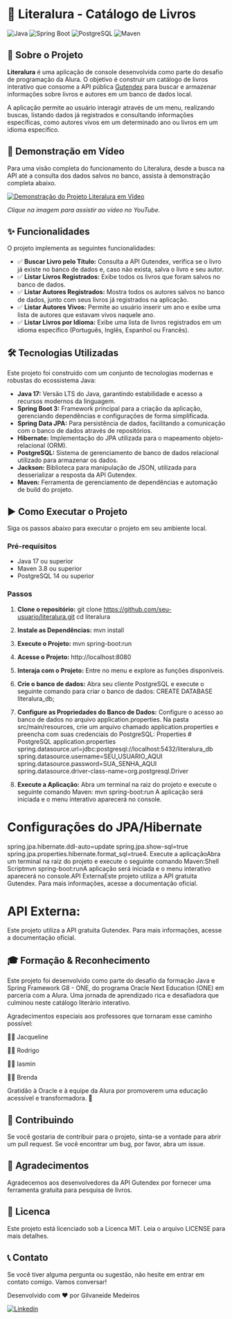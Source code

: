 # 🚀 Literalura - Catálogo de Livros

![Java](https://img.shields.io/badge/Java-17%2B-blue?style=for-the-badge&logo=openjdk&logoColor=white)
![Spring Boot](https://img.shields.io/badge/Spring_Boot-3.x-green?style=for-the-badge&logo=spring&logoColor=white)
![PostgreSQL](https://img.shields.io/badge/PostgreSQL-14-blue?style=for-the-badge&logo=postgresql&logoColor=white)
![Maven](https://img.shields.io/badge/Maven-4.0-red?style=for-the-badge&logo=apache-maven&logoColor=white)

## 📖 Sobre o Projeto

**Literalura** é uma aplicação de console desenvolvida como parte do desafio de programação da Alura. O objetivo é construir um catálogo de livros interativo que consome a API pública [Gutendex](https://gutendex.com/) para buscar e armazenar informações sobre livros e autores em um banco de dados local.

A aplicação permite ao usuário interagir através de um menu, realizando buscas, listando dados já registrados e consultando informações específicas, como autores vivos em um determinado ano ou livros em um idioma específico.

## 🎥 Demonstração em Vídeo

Para uma visão completa do funcionamento do Literalura, desde a busca na API até a consulta dos dados salvos no banco, assista à demonstração completa abaixo.

[![Demonstração do Projeto Literalura em Vídeo](https://img.youtube.com/vi/569cDyqnFFI&t=5s/0.jpg)](https://www.youtube.com/watch?v=569cDyqnFFI&t=5s)

*Clique na imagem para assistir ao vídeo no YouTube.*

## ✨ Funcionalidades

O projeto implementa as seguintes funcionalidades:

-   ✅ **Buscar Livro pelo Título:** Consulta a API Gutendex, verifica se o livro já existe no banco de dados e, caso não exista, salva o livro e seu autor.
-   ✅ **Listar Livros Registrados:** Exibe todos os livros que foram salvos no banco de dados.
-   ✅ **Listar Autores Registrados:** Mostra todos os autores salvos no banco de dados, junto com seus livros já registrados na aplicação.
-   ✅ **Listar Autores Vivos:** Permite ao usuário inserir um ano e exibe uma lista de autores que estavam vivos naquele ano.
-   ✅ **Listar Livros por Idioma:** Exibe uma lista de livros registrados em um idioma específico (Português, Inglês, Espanhol ou Francês).

## 🛠️ Tecnologias Utilizadas

Este projeto foi construído com um conjunto de tecnologias modernas e robustas do ecossistema Java:

-   **Java 17:** Versão LTS do Java, garantindo estabilidade e acesso a recursos modernos da linguagem.
-   **Spring Boot 3:** Framework principal para a criação da aplicação, gerenciando dependências e configurações de forma simplificada.
-   **Spring Data JPA:** Para persistência de dados, facilitando a comunicação com o banco de dados através de repositórios.
-   **Hibernate:** Implementação do JPA utilizada para o mapeamento objeto-relacional (ORM).
-   **PostgreSQL:** Sistema de gerenciamento de banco de dados relacional utilizado para armazenar os dados.
-   **Jackson:** Biblioteca para manipulação de JSON, utilizada para desserializar a resposta da API Gutendex.
-   **Maven:** Ferramenta de gerenciamento de dependências e automação de build do projeto.

## ▶️ Como Executar o Projeto

Siga os passos abaixo para executar o projeto em seu ambiente local.

### Pré-requisitos

-   Java 17 ou superior
-   Maven 3.8 ou superior
-   PostgreSQL 14 ou superior

### Passos

1.  **Clone o repositório:**
    git clone https://github.com/seu-usuario/literalura.git
    cd literalura
    
2.  **Instale as Dependências:**
    mvn install
    
3.  **Execute o Projeto:**
    mvn spring-boot:run
    
4.  **Acesse o Projeto:**
    http://localhost:8080 

5.  **Interaja com o Projeto:**
    Entre no menu e explore as funções disponíveis.

6.  **Crie o banco de dados:**
    Abra seu cliente PostgreSQL e execute o seguinte comando para criar o banco de dados:
    CREATE DATABASE literalura_db;

7.  **Configure as Propriedades do Banco de Dados:**
    Configure o acesso ao banco de dados no arquivo application.properties. Na pasta src/main/resources, crie um arquivo chamado application.properties e preencha com suas credenciais do PostgreSQL:
    Properties # PostgreSQL application.properties
    spring.datasource.url=jdbc:postgresql://localhost:5432/literalura_db
    spring.datasource.username=SEU_USUARIO_AQUI
    spring.datasource.password=SUA_SENHA_AQUI
    spring.datasource.driver-class-name=org.postgresql.Driver

8.  **Execute a Aplicação:**
    Abra um terminal na raiz do projeto e execute o seguinte comando Maven:
    mvn spring-boot:run
A aplicação será iniciada e o menu interativo aparecerá no console.

# Configurações do JPA/Hibernate
spring.jpa.hibernate.ddl-auto=update
spring.jpa.show-sql=true
spring.jpa.properties.hibernate.format_sql=true4. Execute a aplicaçãoAbra um terminal na raiz do projeto e execute o seguinte comando Maven:Shell Scriptmvn spring-boot:runA aplicação será iniciada e o menu interativo aparecerá no console.API ExternaEste projeto utiliza a API gratuita Gutendex. Para mais informações, acesse a documentação oficial.

# API Externa:
Este projeto utiliza a API gratuita Gutendex. Para mais informações, acesse a documentação oficial.

## 🎓 Formação & Reconhecimento

Este projeto foi desenvolvido como parte do desafio da formação Java e Spring Framework G8 - ONE, do programa Oracle Next Education (ONE) em parceria com a Alura. Uma jornada de aprendizado rica e desafiadora que culminou neste catálogo literário interativo.

Agradecimentos especiais aos professores que tornaram esse caminho possível:

👩‍🏫 Jacqueline

👨‍🏫 Rodrigo

👩‍🏫 Iasmin

👩‍🏫 Brenda

Gratidão à Oracle e à equipe da Alura por promoverem uma educação acessível e transformadora. 💙

## 📝 Contribuindo
Se você gostaria de contribuir para o projeto, sinta-se a vontade para abrir um pull request. Se você encontrar um bug, por favor, abra um issue.

## 🌟 Agradecimentos
Agradecemos aos desenvolvedores da API Gutendex por fornecer uma ferramenta gratuita para pesquisa de livros.

## 📜 Licenca
Este projeto está licenciado sob a Licenca MIT. Leia o arquivo LICENSE para mais detalhes.

## 📞 Contato
Se você tiver alguma pergunta ou sugestão, não hesite em entrar em contato comigo. Vamos conversar!

Desenvolvido com ❤️ por Gilvaneide Medeiros

[![Linkedin](https://img.shields.io/badge/Linkedin-0A66C2?style=for-the-badge&logo=linkedin&logoColor=white)](https://www.linkedin.com/in/gilvaneide-bertaccini/)

